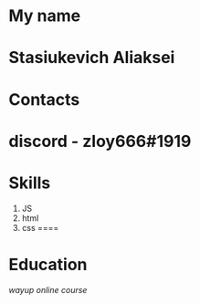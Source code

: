 # My name
Stasiukevich Aliaksei
===
# Contacts 
discord - zloy666#1919
====
# Skills
1. JS 
2. html
3. css
====
# Education
_wayup online course_